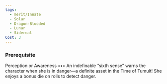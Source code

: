 ```yaml
---
tags:
  - merit/Innate
  - Solar
  - Dragon-Blooded
  - Lunar
  - Sidereal
Cost: 3
---
```


### Prerequisite
Perception or Awareness •••
An indefinable “sixth sense” warns the character when she is in danger—a definite asset in the Time of Tumult! She enjoys a bonus die on rolls to detect danger.